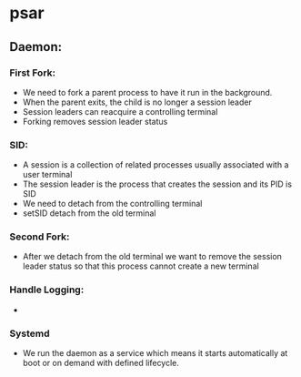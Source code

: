 # psar
## Daemon:
### First Fork:
 - We need to fork a parent process to have it run in the background.
 - When the parent exits, the child is no longer a session leader
 - Session leaders can reacquire a controlling terminal
 - Forking removes session leader status
### SID:
 - A session is a collection of related processes usually associated with a
 user terminal
 - The session leader is the process that creates the session and its PID is SID
 - We need to detach from the controlling terminal 
 - setSID detach from the old terminal
### Second Fork:
 - After we detach from the old terminal we want to remove the session leader
 status so that this process cannot create a new terminal
### Handle Logging:
 - 
### Systemd
 - We run the daemon as a service which means it starts automatically at boot or
 on demand with defined lifecycle. 